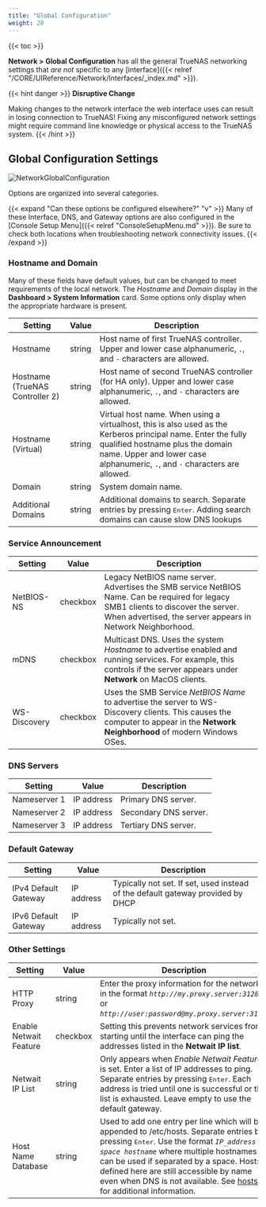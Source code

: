 ```yaml
---
title: "Global Configuration"
weight: 20
---
```


{{< toc >}}

**Network > Global Configuration** has all the general TrueNAS networking settings that *are not* specific to any [interface]({{< relref "/CORE/UIReference/Network/Interfaces/_index.md" >}}).

{{< hint danger >}}
**Disruptive Change**

Making changes to the network interface the web interface uses can result in losing connection to TrueNAS!
Fixing any misconfigured network settings might require command line knowledge or physical access to the TrueNAS system.
{{< /hint >}}

## Global Configuration Settings

![NetworkGlobalConfiguration](/images/CORE/12.0/NetworkGlobalConfiguration.png "Global Configuration Options")

Options are organized into several categories.

{{< expand "Can these options be configured elsewhere?" "v" >}}
Many of these Interface, DNS, and Gateway options are also configured in the [Console Setup Menu]({{< relref "ConsoleSetupMenu.md" >}}).
Be sure to check both locations when troubleshooting network connectivity issues.
{{< /expand >}}

### Hostname and Domain

Many of these fields have default values, but can be changed to meet requirements of the local network.
The *Hostname* and *Domain* display in the **Dashboard > System Information** card.
Some options only display when the appropriate hardware is present.

| Setting | Value | Description |
|---------|-------|-------------|
| Hostname | string | Host name of first TrueNAS controller. Upper and lower case alphanumeric, `.`, and `-` characters are allowed. |
| Hostname (TrueNAS Controller 2) | string | Host name of second TrueNAS controller (for HA only). Upper and lower case alphanumeric, `.`, and `-` characters are allowed. |
| Hostname (Virtual) | string | Virtual host name. When using a virtualhost, this is also used as the Kerberos principal name. Enter the fully qualified hostname plus the domain name. Upper and lower case alphanumeric, `.`, and `-` characters are allowed. |
| Domain | string | System domain name. |
| Additional Domains | string | Additional domains to search. Separate entries by pressing <kbd>Enter</kbd>. Adding search domains can cause slow DNS lookups |

### Service Announcement

| Setting | Value | Description |
|---------|-------|-------------|
| NetBIOS-NS | checkbox | Legacy NetBIOS name server. Advertises the SMB service NetBIOS Name. Can be required for legacy SMB1 clients to discover the server. When advertised, the server appears in Network Neighborhood. |
| mDNS | checkbox | Multicast DNS. Uses the system *Hostname* to advertise enabled and running services. For example, this controls if the server appears under **Network** on MacOS clients.|
| WS-Discovery | checkbox | Uses the SMB Service *NetBIOS Name* to advertise the server to WS-Discovery clients. This causes the computer to appear in the **Network Neighborhood** of modern Windows OSes. |

### DNS Servers

| Setting | Value | Description |
|---------|-------|-------------|
| Nameserver 1 | IP address | Primary DNS server. |
| Nameserver 2 | IP address | Secondary DNS server. |
| Nameserver 3 | IP address | Tertiary DNS server. |

### Default Gateway

| Setting | Value | Description |
|---------|-------|-------------|
| IPv4 Default Gateway | IP address | Typically not set.  If set, used instead of the default gateway provided by DHCP |
| IPv6 Default Gateway | IP address | Typically not set. |

### Other Settings

| Setting | Value | Description |
|---------|-------|-------------|
| HTTP Proxy | string | Enter the proxy information for the network in the format *`http://my.proxy.server:3128`* or *`http://user:password@my.proxy.server:3128`*.
| Enable Netwait Feature | checkbox | Setting this prevents network services from starting until the interface can ping the addresses listed in the **Netwait IP list**. |
| Netwait IP List | string | Only appears when *Enable Netwait Feature* is set. Enter a list of IP addresses to ping. Separate entries by pressing <kbd>Enter</kbd>. Each address is tried until one is successful or the list is exhausted. Leave empty to use the default gateway.
| Host Name Database | string | Used to add one entry per line which will be appended to <file>/etc/hosts</file>. Separate entries by pressing <kbd>Enter</kbd>.  Use the format *`IP_address space hostname`* where multiple hostnames can be used if separated by a space. Hosts defined here are still accessible by name even when DNS is not available. See <a href="https://www.freebsd.org/cgi/man.cgi?query=hosts">hosts</a> for additional information. |
